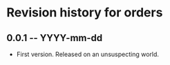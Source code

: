 # Revision history for orders

## 0.0.1  -- YYYY-mm-dd

* First version. Released on an unsuspecting world.
